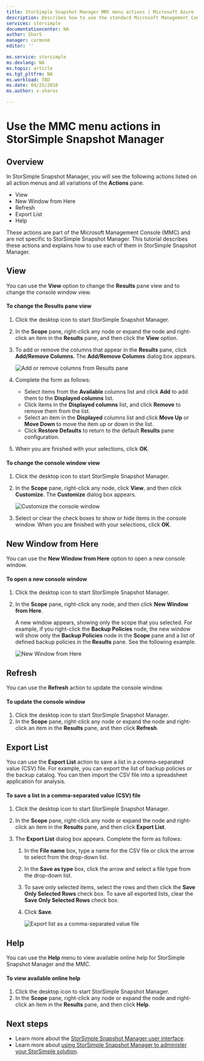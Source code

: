 ```yaml
---
title: StorSimple Snapshot Manager MMC menu actions | Microsoft Azure
description: Describes how to use the standard Microsoft Management Console (MMC) menu actions in StorSimple Snapshot Manager.
services: storsimple
documentationcenter: NA
author: SharS
manager: carmonm
editor: ''

ms.service: storsimple
ms.devlang: NA
ms.topic: article
ms.tgt_pltfrm: NA
ms.workload: TBD
ms.date: 04/25/2016
ms.author: v-sharos

---
```

# Use the MMC menu actions in StorSimple Snapshot Manager
## Overview
In StorSimple Snapshot Manager, you will see the following actions listed on all action menus and all variations of the **Actions** pane. 

* View
* New Window from Here 
* Refresh 
* Export List 
* Help 

These actions are part of the Microsoft Management Console (MMC) and are not specific to StorSimple Snapshot Manager. This tutorial describes these actions and explains how to use each of them in StorSimple Snapshot Manager.

## View
You can use the **View** option to change the **Results** pane view and to change the console window view. 

#### To change the Results pane view
1. Click the desktop icon to start StorSimple Snapshot Manager.
2. In the **Scope** pane, right-click any node or expand the node and right-click an item in the **Results** pane, and then click the **View** option. 
3. To add or remove the columns that appear in the **Results** pane, click **Add/Remove Columns**. The **Add/Remove Columns** dialog box appears.
   
    ![Add or remove columns from Results pane](./media/storsimple-snapshot-manager-mmc-menu/HCS_SSM_Add_remove_columns.png) 
4. Complete the form as follows:
   
   * Select items from the **Available** columns list and click **Add** to add them to the **Displayed columns** list. 
   * Click items in the **Displayed columns** list, and click **Remove** to remove them from the list. 
   * Select an item in the **Displayed** columns list and click **Move Up** or **Move Down** to move the item up or down in the list. 
   * Click **Restore Defaults** to return to the default **Results** pane configuration. 
5. When you are finished with your selections, click **OK**. 

#### To change the console window view
1. Click the desktop icon to start StorSimple Snapshot Manager.
2. In the **Scope** pane, right-click any node, click **View**, and then click **Customize**. The **Customize** dialog box appears.
   
    ![Customize the console window](./media/storsimple-snapshot-manager-mmc-menu/HCS_SSM_Customize.png) 
3. Select or clear the check boxes to show or hide items in the console window. When you are finished with your selections, click **OK**.

## New Window from Here
You can use the **New Window from Here** option to open a new console window.

#### To open a new console window
1. Click the desktop icon to start StorSimple Snapshot Manager.
2. In the **Scope** pane, right-click any node, and then click **New Window from Here**. 
   
    A new window appears, showing only the scope that you selected. For example, if you right-click the **Backup Policies** node, the new window will show only the **Backup Policies** node in the **Scope** pane and a list of defined backup policies in the **Results** pane. See the following example.
   
    ![New Window from Here](./media/storsimple-snapshot-manager-mmc-menu/HCS_SSM_NewWindow.png) 

## Refresh
You can use the **Refresh** action to update the console window.

#### To update the console window
1. Click the desktop icon to start StorSimple Snapshot Manager.
2. In the **Scope** pane, right-click any node or expand the node and right-click an item in the **Results** pane, and then click **Refresh**. 

## Export List
You can use the **Export List** action to save a list in a comma-separated value (CSV) file. For example, you can export the list of backup policies or the backup catalog. You can then import the CSV file into a spreadsheet application for analysis.

#### To save a list in a comma-separated value (CSV) file
1. Click the desktop icon to start StorSimple Snapshot Manager. 
2. In the **Scope** pane, right-click any node or expand the node and right-click an item in the **Results** pane, and then click **Export List**. 
3. The **Export List** dialog box appears. Complete the form as follows: 
   
   1. In the **File name** box, type a name for the CSV file or click the arrow to select from the drop-down list.
   2. In the **Save as type** box, click the arrow and select a file type from the drop-down list.
   3. To save only selected items, select the rows and then click the **Save Only Selected Rows** check box. To save all exported lists, clear the **Save Only Selected Rows** check box.
   4. Click **Save**.
      
      ![Export list as a comma-separated value file](./media/storsimple-snapshot-manager-mmc-menu/HCS_SSM_Export_List.png) 

## Help
You can use the **Help** menu to view available online help for StorSimple Snapshot Manager and the MMC.

#### To view available online help
1. Click the desktop icon to start StorSimple Snapshot Manager.
2. In the **Scope** pane, right-click any node or expand the node and right-click an item in the **Results** pane, and then click **Help**. 

## Next steps
* Learn more about the [StorSimple Snapshot Manager user interface](storsimple-use-snapshot-manager.md).
* Learn more about [using StorSimple Snapshot Manager to administer your StorSimple solution](storsimple-snapshot-manager-admin.md).

